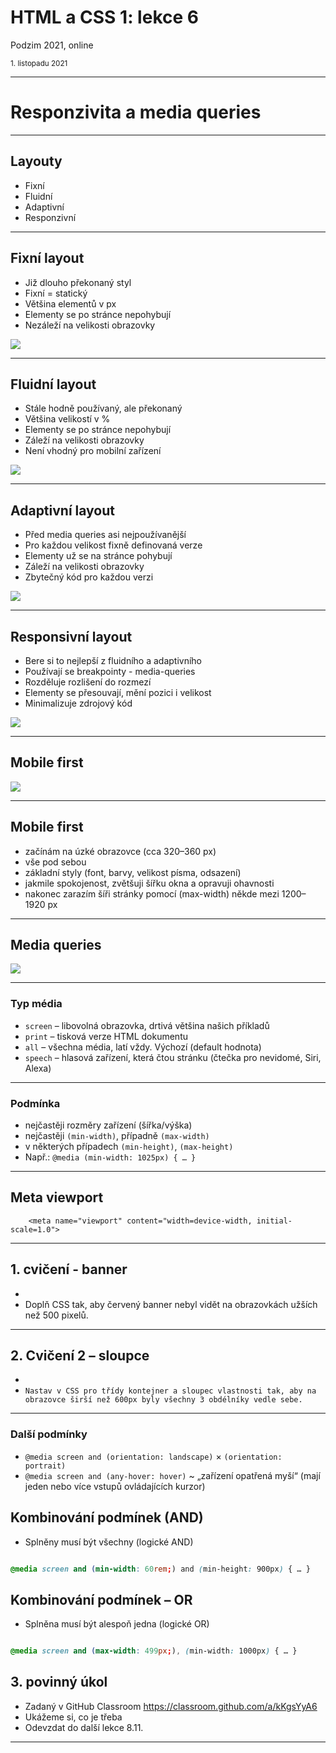 # HTML a CSS 1: lekce 6

Podzim 2021, online

<small>1. listopadu 2021</small>

---

# Responzivita a media queries

---

## Layouty
+ Fixní
+ Fluidní
+ Adaptivní
+ Responzivní

---

## Fixní layout
+ Již dlouho překonaný styl
+ Fixní = statický
+ Většina elementů v px
+ Elementy se po stránce nepohybují
+ Nezáleží na velikosti obrazovky

<img src="https://miro.medium.com/max/2000/1*dUZudP2xfPLzMiw5L8ieTQ.gif" style="max-height: 180vh;" />

---

## Fluidní layout
+ Stále hodně používaný, ale překonaný
+ Většina velikostí v %
+ Elementy se po stránce nepohybují
+ Záleží na velikosti obrazovky
+ Není vhodný pro mobilní  zařízení

<img src="https://miro.medium.com/max/2000/1*Hul4o5D73lpzVeVTk2Cuag.gif" style="max-height: 180vh;" />

---

## Adaptivní layout
+ Před media queries asi nejpoužívanější
+ Pro každou velikost fixně definovaná verze
+ Elementy už se na stránce pohybují
+ Záleží na velikosti obrazovky
+ Zbytečný kód pro každou verzi

<img src="https://miro.medium.com/max/2000/1*LP6jyJPC17EVOk8nKEHYzg.gif" style="max-height: 180vh;" />

---

## Responsivní layout
+ Bere si to nejlepší z fluidního a adaptivního
+ Používají se breakpointy - media-queries
+ Rozděluje rozlišení do rozmezí
+ Elementy se přesouvají, mění pozici i velikost
+ Minimalizuje zdrojový kód

<img src="https://miro.medium.com/max/2000/1*jGg5Y0CIZSGSTDTabsarbQ.gif" style="max-height: 180vh;" />

---

## Mobile first

<img src="https://content.altexsoft.com/media/2017/04/mobile-first-design-1024x404.png" style="max-height: 130vh;" />

---

## Mobile first

+ začínám na úzké obrazovce (cca 320–360 px)
+ vše pod sebou
+ základní styly (font, barvy, velikost písma, odsazení)
+ jakmile spokojenost, zvětšuji šířku okna a opravuji ohavnosti
+ nakonec zarazím šíři stránky pomocí (max-width) někde mezi 1200–1920 px

---

## Media queries

<img src="https://www.vzhurudolu.cz/prirucka-content/dist/images/original/media-query.jpg" style="max-height: 130vh;" />

---

### Typ média

- `screen` – libovolná obrazovka, drtivá většina našich příkladů
- `print` – tisková verze HTML dokumentu
- `all` – všechna média, latí vždy. Výchozí (default hodnota)
- `speech` – hlasová zařízení, která čtou stránku (čtečka pro nevidomé, Siri, Alexa)

---

### Podmínka

- nejčastěji rozměry zařízení (šířka/výška)
- nejčastěji `(min-width)`, případně `(max-width)`
- v některých případech `(min-height)`, `(max-height)`
- Např.: `@media (min-width: 1025px) { … }`

---

## Meta viewport

```htmlmixed
    <meta name="viewport" content="width=device-width, initial-scale=1.0">
```

---

## 1. cvičení - banner

+
+ Doplň CSS tak, aby červený banner nebyl vidět na obrazovkách užších než 500 pixelů.

---

## 2. Cvičení 2 – sloupce

+
+ `Nastav v CSS pro třídy kontejner a sloupec vlastnosti tak, aby na obrazovce širší než 600px byly všechny 3 obdélníky vedle sebe.`

---


### Další podmínky

- `@media screen and (orientation: landscape)` × `(orientation: portrait)`
- `@media screen and (any-hover: hover)` ~ „zařízení opatřená myší“ (mají jeden nebo více vstupů ovládajících kurzor)


## Kombinování podmínek (AND)

- Splněny musí být všechny (logické AND)

```css

@media screen and (min-width: 60rem;) and (min-height: 900px) { … }

```

## Kombinování podmínek – OR

- Splněna musí být alespoň jedna (logické OR)

```css

@media screen and (max-width: 499px;), (min-width: 1000px) { … }

```

## 3. povinný úkol

- Zadaný v GitHub Classroom https://classroom.github.com/a/kKgsYyA6 
- Ukážeme si, co je třeba
- Odevzdat do další lekce 8.11.

---
